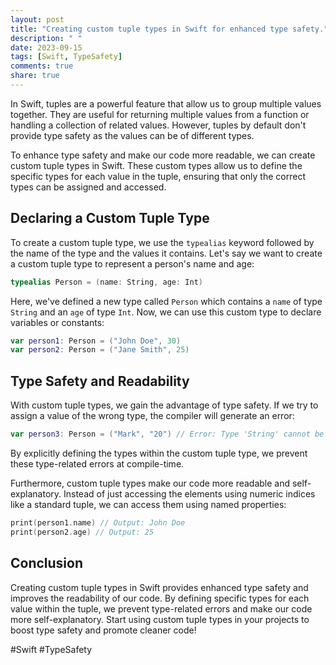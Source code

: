 ```yaml
---
layout: post
title: "Creating custom tuple types in Swift for enhanced type safety."
description: " "
date: 2023-09-15
tags: [Swift, TypeSafety]
comments: true
share: true
---
```


In Swift, tuples are a powerful feature that allow us to group multiple values together. They are useful for returning multiple values from a function or handling a collection of related values. However, tuples by default don't provide type safety as the values can be of different types.

To enhance type safety and make our code more readable, we can create custom tuple types in Swift. These custom types allow us to define the specific types for each value in the tuple, ensuring that only the correct types can be assigned and accessed.

## Declaring a Custom Tuple Type

To create a custom tuple type, we use the `typealias` keyword followed by the name of the type and the values it contains. Let's say we want to create a custom tuple type to represent a person's name and age:

```swift
typealias Person = (name: String, age: Int)
```

Here, we've defined a new type called `Person` which contains a `name` of type `String` and an `age` of type `Int`. Now, we can use this custom type to declare variables or constants:

```swift
var person1: Person = ("John Doe", 30)
var person2: Person = ("Jane Smith", 25)
```

## Type Safety and Readability

With custom tuple types, we gain the advantage of type safety. If we try to assign a value of the wrong type, the compiler will generate an error:

```swift
var person3: Person = ("Mark", "20") // Error: Type 'String' cannot be implicitly converted to type 'Int'
```

By explicitly defining the types within the custom tuple type, we prevent these type-related errors at compile-time.

Furthermore, custom tuple types make our code more readable and self-explanatory. Instead of just accessing the elements using numeric indices like a standard tuple, we can access them using named properties:

```swift
print(person1.name) // Output: John Doe
print(person2.age) // Output: 25
```

## Conclusion

Creating custom tuple types in Swift provides enhanced type safety and improves the readability of our code. By defining specific types for each value within the tuple, we prevent type-related errors and make our code more self-explanatory. Start using custom tuple types in your projects to boost type safety and promote cleaner code!

#Swift #TypeSafety